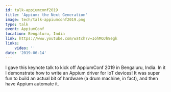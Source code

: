```yaml
---
id: talk-appiumconf2019
title: 'Appium: the Next Generation'
image: tech/talk-appiumconf2019.png
type: talk
event: AppiumConf
location: Bengaluru, India
link: https://www.youtube.com/watch?v=IohMOJh8egk
links:
    video: ''
date: '2019-06-14'
---
```

I gave this keynote talk to kick off AppiumConf 2019 in Bengaluru, India. In it I demonstrate how
to write an Appium driver for IoT devices! It was super fun to build an actual bit of hardware (a
drum machine, in fact), and then have Appium automate it.
